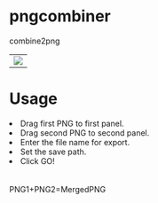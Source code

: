 # pngcombiner
combine2png

<table>
   <tr>
      <td><img src="https://cdn.discordapp.com/attachments/799475228580380702/867475396029841468/unknown.png"></td>
   </tr>
</table>

# Usage

<li>Drag first PNG to first panel.</li>
<li>Drag second PNG to second panel.</li>
<li>Enter the file name for export.</li>
<li>Set the save path.</li>
<li>Click GO!</li>
<br/><br/>
PNG1+PNG2=MergedPNG
